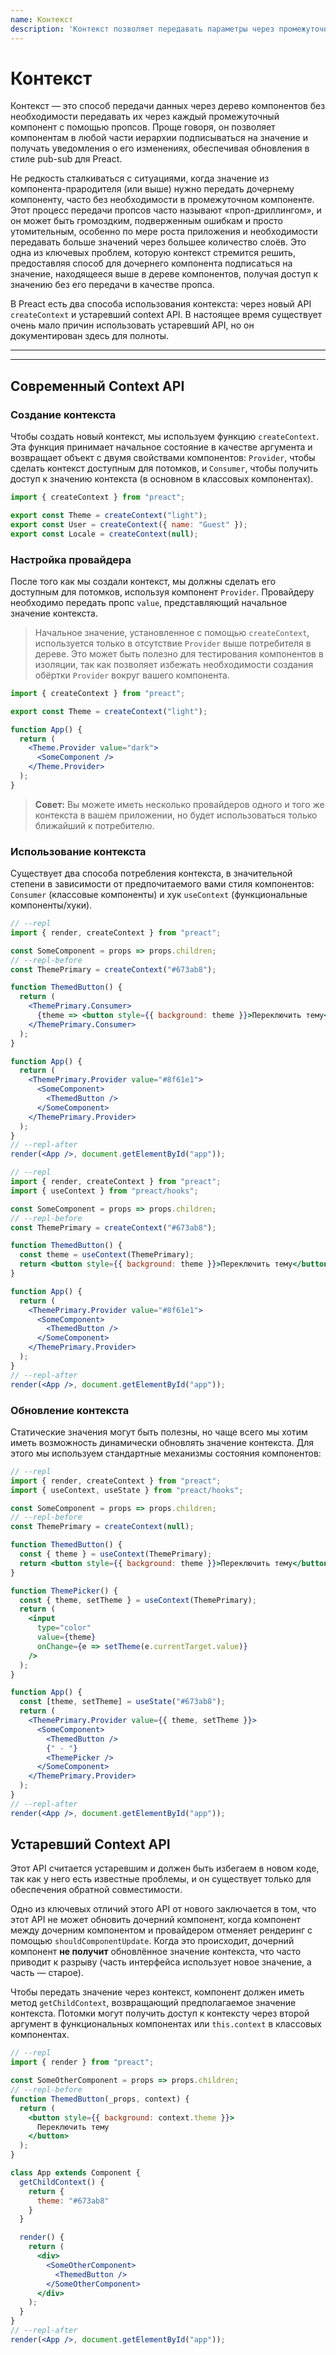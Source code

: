 ```yaml
---
name: Контекст
description: 'Контекст позволяет передавать параметры через промежуточные компоненты. В этой документации описывается как новый, так и старый API'
---
```


# Контекст

Контекст — это способ передачи данных через дерево компонентов без необходимости передавать их через каждый промежуточный компонент с помощью пропсов. Проще говоря, он позволяет компонентам в любой части иерархии подписываться на значение и получать уведомления о его изменениях, обеспечивая обновления в стиле pub-sub для Preact.

Не редкость сталкиваться с ситуациями, когда значение из компонента-прародителя (или выше) нужно передать дочернему компоненту, часто без необходимости в промежуточном компоненте. Этот процесс передачи пропсов часто называют «проп-дриллингом», и он может быть громоздким, подверженным ошибкам и просто утомительным, особенно по мере роста приложения и необходимости передавать больше значений через большее количество слоёв. Это одна из ключевых проблем, которую контекст стремится решить, предоставляя способ для дочернего компонента подписаться на значение, находящееся выше в дереве компонентов, получая доступ к значению без его передачи в качестве пропса.

В Preact есть два способа использования контекста: через новый API `createContext` и устаревший context API. В настоящее время существует очень мало причин использовать устаревший API, но он документирован здесь для полноты.

---

<div><toc></toc></div>

---

## Современный Context API

### Создание контекста

Чтобы создать новый контекст, мы используем функцию `createContext`. Эта функция принимает начальное состояние в качестве аргумента и возвращает объект с двумя свойствами компонентов: `Provider`, чтобы сделать контекст доступным для потомков, и `Consumer`, чтобы получить доступ к значению контекста (в основном в классовых компонентах).

```jsx
import { createContext } from "preact";

export const Theme = createContext("light");
export const User = createContext({ name: "Guest" });
export const Locale = createContext(null);
```

### Настройка провайдера

После того как мы создали контекст, мы должны сделать его доступным для потомков, используя компонент `Provider`. Провайдеру необходимо передать пропс `value`, представляющий начальное значение контекста.

> Начальное значение, установленное с помощью `createContext`, используется только в отсутствие `Provider` выше потребителя в дереве. Это может быть полезно для тестирования компонентов в изоляции, так как позволяет избежать необходимости создания обёртки `Provider` вокруг вашего компонента.

```jsx
import { createContext } from "preact";

export const Theme = createContext("light");

function App() {
  return (
    <Theme.Provider value="dark">
      <SomeComponent />
    </Theme.Provider>
  );
}
```

> **Совет:** Вы можете иметь несколько провайдеров одного и того же контекста в вашем приложении, но будет использоваться только ближайший к потребителю.

### Использование контекста

Существует два способа потребления контекста, в значительной степени в зависимости от предпочитаемого вами стиля компонентов: `Consumer` (классовые компоненты) и хук `useContext` (функциональные компоненты/хуки).

<tab-group tabstring="Consumer, useContext">

```jsx
// --repl
import { render, createContext } from "preact";

const SomeComponent = props => props.children;
// --repl-before
const ThemePrimary = createContext("#673ab8");

function ThemedButton() {
  return (
    <ThemePrimary.Consumer>
      {theme => <button style={{ background: theme }}>Переключить тему</button>}
    </ThemePrimary.Consumer>
  );
}

function App() {
  return (
    <ThemePrimary.Provider value="#8f61e1">
      <SomeComponent>
        <ThemedButton />
      </SomeComponent>
    </ThemePrimary.Provider>
  );
}
// --repl-after
render(<App />, document.getElementById("app"));
```

```jsx
// --repl
import { render, createContext } from "preact";
import { useContext } from "preact/hooks";

const SomeComponent = props => props.children;
// --repl-before
const ThemePrimary = createContext("#673ab8");

function ThemedButton() {
  const theme = useContext(ThemePrimary);
  return <button style={{ background: theme }}>Переключить тему</button>;
}

function App() {
  return (
    <ThemePrimary.Provider value="#8f61e1">
      <SomeComponent>
        <ThemedButton />
      </SomeComponent>
    </ThemePrimary.Provider>
  );
}
// --repl-after
render(<App />, document.getElementById("app"));
```

</tab-group>

### Обновление контекста

Статические значения могут быть полезны, но чаще всего мы хотим иметь возможность динамически обновлять значение контекста. Для этого мы используем стандартные механизмы состояния компонентов:

```jsx
// --repl
import { render, createContext } from "preact";
import { useContext, useState } from "preact/hooks";

const SomeComponent = props => props.children;
// --repl-before
const ThemePrimary = createContext(null);

function ThemedButton() {
  const { theme } = useContext(ThemePrimary);
  return <button style={{ background: theme }}>Переключить тему</button>;
}

function ThemePicker() {
  const { theme, setTheme } = useContext(ThemePrimary);
  return (
    <input
      type="color"
      value={theme}
      onChange={e => setTheme(e.currentTarget.value)}
    />
  );
}

function App() {
  const [theme, setTheme] = useState("#673ab8");
  return (
    <ThemePrimary.Provider value={{ theme, setTheme }}>
      <SomeComponent>
        <ThemedButton />
        {" - "}
        <ThemePicker />
      </SomeComponent>
    </ThemePrimary.Provider>
  );
}
// --repl-after
render(<App />, document.getElementById("app"));
```

## Устаревший Context API

Этот API считается устаревшим и должен быть избегаем в новом коде, так как у него есть известные проблемы, и он существует только для обеспечения обратной совместимости.

Одно из ключевых отличий этого API от нового заключается в том, что этот API не может обновить дочерний компонент, когда компонент между дочерним компонентом и провайдером отменяет рендеринг с помощью `shouldComponentUpdate`. Когда это происходит, дочерний компонент **не получит** обновлённое значение контекста, что часто приводит к разрыву (часть интерфейса использует новое значение, а часть — старое).

Чтобы передать значение через контекст, компонент должен иметь метод `getChildContext`, возвращающий предполагаемое значение контекста. Потомки могут получить доступ к контексту через второй аргумент в функциональных компонентах или `this.context` в классовых компонентах.

```jsx
// --repl
import { render } from "preact";

const SomeOtherComponent = props => props.children;
// --repl-before
function ThemedButton(_props, context) {
  return (
    <button style={{ background: context.theme }}>
      Переключить тему
    </button>
  );
}

class App extends Component {
  getChildContext() {
    return {
      theme: "#673ab8"
    }
  }

  render() {
    return (
      <div>
        <SomeOtherComponent>
          <ThemedButton />
        </SomeOtherComponent>
      </div>
    );
  }
}
// --repl-after
render(<App />, document.getElementById("app"));
```
